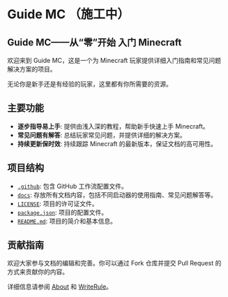 # Guide MC （施工中）

## Guide MC——从“零”开始 入门 Minecraft

欢迎来到 Guide MC，这是一个为 Minecraft 玩家提供详细入门指南和常见问题解决方案的项目。

无论你是新手还是有经验的玩家，这里都有你所需要的资源。

## 主要功能

- **逐步指导易上手**: 提供由浅入深的教程，帮助新手快速上手 Minecraft。
- **常见问题有解答**: 总结玩家常见问题，并提供详细的解决方案。
- **持续更新保时效**: 持续跟踪 Minecraft 的最新版本，保证文档的高可用性。

## 项目结构

- [`.github`](.github): 包含 GitHub 工作流配置文件。
- [`docs`](docs): 存放所有文档内容，包括不同启动器的使用指南、常见问题解答等。
- [`LICENSE`](LICENSE): 项目的许可证文件。
- [`package.json`](package.json): 项目的配置文件。
- [`README.md`](README.md): 项目的简介和基本信息。

## 贡献指南

欢迎大家参与文档的编辑和完善。你可以通过 Fork 仓库并提交 Pull Request 的方式来贡献你的内容。

详细信息请参阅 [About](docs/About/About.md) 和 [WriteRule](docs/About/WriteRule.md)。
